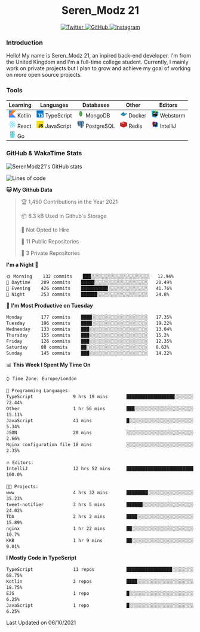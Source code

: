 <div align="center">
  <h1>Seren_Modz 21</h1>
  <a href="https://twitter.com/SerenModz21">
    <img alt="Twitter" src="https://img.shields.io/badge/twitter%20-%231DA1F2.svg?&style=for-the-badge&logo=Twitter&logoColor=white">
  </a>
  <a href="https://github.com/SerenModz21">
    <img alt="GitHub" src="https://img.shields.io/badge/github%20-%23121011.svg?&style=for-the-badge&logo=github&logoColor=white">
  </a>
  <a href="https://www.instagram.com/serenmodz21">
    <img alt="Instagram" src="https://img.shields.io/badge/instagram%20-%23E4405F.svg?&style=for-the-badge&logo=Instagram&logoColor=white">
  </a>
</div>

### Introduction

Hello! My name is Seren_Modz 21, an inpired back-end developer. I'm from the United Kingdom and I'm a full-time college student. Currently, I mainly work on private projects but I plan to grow and achieve my goal of working on more open source projects. 

### Tools

 **Learning**                                        | **Languages**                                               | **Databases**                                               | **Other**                                           | **Editors**                                                  
-----------------------------------------------------|-------------------------------------------------------------|-------------------------------------------------------------|-----------------------------------------------------|--------------------------------------------------------------
 <img width="19px" src="./assets/kotlin.svg"> Kotlin | <img width="19px" src="./assets/typescript.svg"> TypeScript | <img width="19px" src="./assets/mongodb.svg"> MongoDB       | <img width="19px" src="./assets/docker.svg"> Docker | <img width="19px" src="./assets/webstorm.svg"> Webstorm      
 <img width="19px" src="./assets/react.svg"> React   | <img width="19px" src="./assets/javascript.svg"> JavaScript | <img width="19px" src="./assets/postgresql.svg"> PostgreSQL | <img width="19px" src="./assets/redis.svg"> Redis   | <img width="19px" src="./assets/intellij-idea.svg"> IntelliJ
 <img width="19px" src="./assets/go.svg"> Go         |                                                             |                                                             |                                                     |                                                                                                               

### GitHub & WakaTime Stats

![SerenModz21's GitHub stats](https://github-readme-stats.vercel.app/api?username=SerenModz21&show_icons=true&theme=dark)

<!--START_SECTION:waka-->
![Lines of code](https://img.shields.io/badge/From%20Hello%20World%20I%27ve%20Written-33310%20lines%20of%20code-blue)

**🐱 My Github Data** 

> 🏆 1,490 Contributions in the Year 2021
 > 
> 📦 6.3 kB Used in Github's Storage 
 > 
> 🚫 Not Opted to Hire
 > 
> 📜 11 Public Repositories 
 > 
> 🔑 3 Private Repositories  
 > 
**I'm a Night 🦉** 

```text
🌞 Morning    132 commits    ███░░░░░░░░░░░░░░░░░░░░░░   12.94% 
🌆 Daytime    209 commits    █████░░░░░░░░░░░░░░░░░░░░   20.49% 
🌃 Evening    426 commits    ██████████░░░░░░░░░░░░░░░   41.76% 
🌙 Night      253 commits    ██████░░░░░░░░░░░░░░░░░░░   24.8%

```
📅 **I'm Most Productive on Tuesday** 

```text
Monday       177 commits    ████░░░░░░░░░░░░░░░░░░░░░   17.35% 
Tuesday      196 commits    ████░░░░░░░░░░░░░░░░░░░░░   19.22% 
Wednesday    133 commits    ███░░░░░░░░░░░░░░░░░░░░░░   13.04% 
Thursday     155 commits    ███░░░░░░░░░░░░░░░░░░░░░░   15.2% 
Friday       126 commits    ███░░░░░░░░░░░░░░░░░░░░░░   12.35% 
Saturday     88 commits     ██░░░░░░░░░░░░░░░░░░░░░░░   8.63% 
Sunday       145 commits    ███░░░░░░░░░░░░░░░░░░░░░░   14.22%

```


📊 **This Week I Spent My Time On** 

```text
⌚︎ Time Zone: Europe/London

💬 Programming Languages: 
TypeScript               9 hrs 19 mins       ██████████████████░░░░░░░   72.44% 
Other                    1 hr 56 mins        ███░░░░░░░░░░░░░░░░░░░░░░   15.11% 
JavaScript               41 mins             █░░░░░░░░░░░░░░░░░░░░░░░░   5.34% 
JSON                     20 mins             ░░░░░░░░░░░░░░░░░░░░░░░░░   2.66% 
Nginx configuration file 18 mins             ░░░░░░░░░░░░░░░░░░░░░░░░░   2.35%

🔥 Editors: 
IntelliJ                 12 hrs 52 mins      █████████████████████████   100.0%

🐱‍💻 Projects: 
www                      4 hrs 32 mins       ████████░░░░░░░░░░░░░░░░░   35.23% 
tweet-notifier           3 hrs 5 mins        ██████░░░░░░░░░░░░░░░░░░░   24.02% 
TDA                      2 hrs 2 mins        ████░░░░░░░░░░░░░░░░░░░░░   15.89% 
nginx                    1 hr 22 mins        ██░░░░░░░░░░░░░░░░░░░░░░░   10.7% 
KKB                      1 hr 9 mins         ██░░░░░░░░░░░░░░░░░░░░░░░   9.01%

```

**I Mostly Code in TypeScript** 

```text
TypeScript               11 repos            █████████████████░░░░░░░░   68.75% 
Kotlin                   3 repos             ████░░░░░░░░░░░░░░░░░░░░░   18.75% 
EJS                      1 repo              █░░░░░░░░░░░░░░░░░░░░░░░░   6.25% 
JavaScript               1 repo              █░░░░░░░░░░░░░░░░░░░░░░░░   6.25%

```



 Last Updated on 06/10/2021
<!--END_SECTION:waka-->
